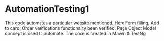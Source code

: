 # AutomationTesting1
This code automates a particular website mentioned. Here Form filling, Add to card, Order verifications functionality been verified. Page Object Model concept is used to automate.
The code is created in Maven & TestNg
